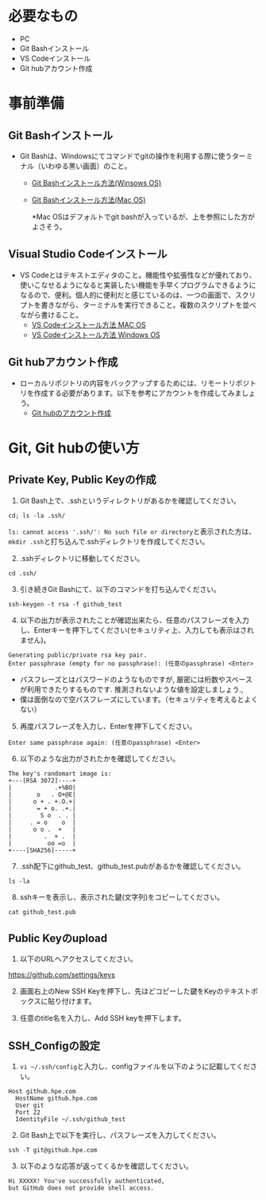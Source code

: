 # 必要なもの
+ PC
+ Git Bashインストール
+ VS Codeインストール
+ Git hubアカウント作成

# 事前準備
## Git Bashインストール
+ Git Bashは、Windowsにてコマンドでgitの操作を利用する際に使うターミナル（いわゆる黒い画面）のこと。
  + [Git Bashインストール方法(Winsows OS)](https://eng-entrance.com/git-install)
  + [Git Bashインストール方法(Mac OS)](https://qiita.com/NorsteinBekkler/items/a0622ee6a39d08d61b72)
  
    *Mac OSはデフォルトでgit bashが入っているが、上を参照にした方がよさそう。
## Visual Studio Codeインストール
+ VS Codeとはテキストエディタのこと。機能性や拡張性などが優れており、使いこなせるようになると実装したい機能を手早くプログラムできるようになるので、便利。個人的に便利だと感じているのは、一つの画面で、スクリプトを書きながら、ターミナルを実行できること。複数のスクリプトを並べながら書けること。
  + [VS Codeインストール方法 MAC OS](https://qiita.com/watamura/items/51c70fbb848e5f956fd6)
  + [VS Codeインストール方法 Windows OS](https://qiita.com/psychoroid/items/7d85ae6bade4a67aedb1)

## Git hubアカウント作成
+ ローカルリポジトリの内容をバックアップするためには、リモートリポジトリを作成する必要があります。以下を参考にアカウントを作成してみましょう。
  + [Git hubのアカウント作成](https://techacademy.jp/magazine/6235)

# Git, Git hubの使い方
## Private Key, Public Keyの作成
1.  Git Bash上で、.sshというディレクトリがあるかを確認してください。  
  ```
  cd; ls -la .ssh/
  ```
  `ls: cannot access '.ssh/': No such file or directory`と表示された方は、`mkdir .ssh`と打ち込んで.sshディレクトリを作成してください。

2.  .sshディレクトリに移動してください。 
  ```
  cd .ssh/
  ```
3.  引き続きGit Bashにて、以下のコマンドを打ち込んでください。    
  ```
  ssh-keygen -t rsa -f github_test
  ```

4.  以下の出力が表示されたことが確認出来たら、任意のパスフレーズを入力し、Enterキーを押下してください(セキュリティ上、入力しても表示はされません)。  
  ```
  Generating public/private rsa key pair.
  Enter passphrase (empty for no passphrase): (任意のpassphrase) <Enter>
  ```
  * パスフレーズとはパスワードのようなものですが, 厳密には桁数やスペースが利用できたりするものです. 推測されないような値を設定しましょう.,
  * 僕は面倒なので空パスフレーズにしています。（セキュリティを考えるとよくない）

5.  再度パスフレーズを入力し、Enterを押下してください。
  ```
  Enter same passphrase again: (任意のpassphrase) <Enter>
  ```

6.  以下のような出力がされたかを確認してください。
  ```
  The key's randomart image is:
  +---[RSA 3072]----+
  |            .+%BO|
  |       o   . O+@E|
  |      o + . +.O.+|
  |       = + o. .+.|
  |        S o  . . |
  |     . = o    o  |
  |      o o .  +   |
  |         .  + .  |
  |          oo =o  |
  +----[SHA256]-----+
  ```

7.  .ssh配下にgithub_test、github_test.pubがあるかを確認してください。
  ```
  ls -la 
  ```

8.  sshキーを表示し、表示された鍵(文字列)をコピーしてください。
  ```
  cat github_test.pub
  ```

## Public Keyのupload
1.  以下のURLへアクセスしてください。

https://github.com/settings/keys

2.  画面右上のNew SSH Keyを押下し、先ほどコピーした鍵をKeyのテキストボックスに貼り付けます。

3.  任意のtitle名を入力し、Add SSH keyを押下します。

## SSH_Configの設定
1. `vi ~/.ssh/config`と入力し、configファイルを以下のように記載してください。
  ```
  Host github.hpe.com
    HostName github.hpe.com
    User git
    Port 22
    IdentityFile ~/.ssh/github_test
  ```

2. Git Bash上で以下を実行し、パスフレーズを入力してください。
  ```
  ssh -T git@github.hpe.com
  ```

3. 以下のような応答が返ってくるかを確認してください。  
  ```
  Hi XXXXX! You've successfully authenticated,
  but GitHub does not provide shell access.
  ```


